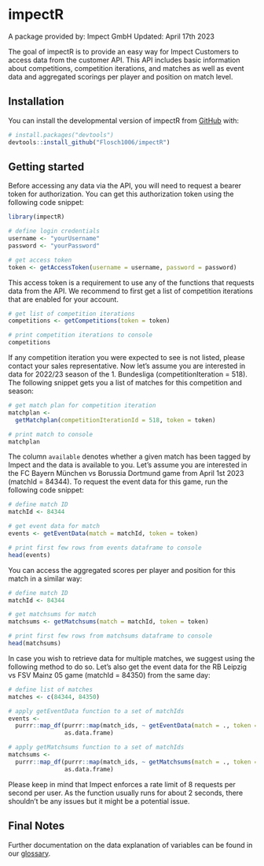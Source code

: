 
<!-- README.md is generated from README.Rmd. Please edit that file -->

# impectR

<!-- badges: start -->
<!-- badges: end -->

A package provided by: Impect GmbH Updated: April 17th 2023

The goal of impectR is to provide an easy way for Impect Customers to
access data from the customer API. This API includes basic information
about competitions, competition iterations, and matches as well as event
data and aggregated scorings per player and position on match level.

## Installation

You can install the developmental version of impectR from
[GitHub](https://github.com/) with:

``` r
# install.packages("devtools")
devtools::install_github("Flosch1006/impectR")
```

## Getting started

Before accessing any data via the API, you will need to request a bearer
token for authorization. You can get this authorization token using the
following code snippet:

``` r
library(impectR)

# define login credentials
username <- "yourUsername"
password <- "yourPassword"

# get access token
token <- getAccessToken(username = username, password = password)
```

This access token is a requirement to use any of the functions that
requests data from the API. We recommend to first get a list of
competition iterations that are enabled for your account.

``` r
# get list of competition iterations
competitions <- getCompetitions(token = token)

# print competition iterations to console
competitions
```

If any competition iteration you were expected to see is not listed,
please contact your sales representative. Now let’s assume you are
interested in data for 2022/23 season of the 1. Bundesliga
(competitionIteration = 518). The following snippet gets you a list of
matches for this competition and season:

``` r
# get match plan for competition iteration
matchplan <-
  getMatchplan(competitionIterationId = 518, token = token)

# print match to console
matchplan
```

The column `available` denotes whether a given match has been tagged by
Impect and the data is available to you. Let’s assume you are interested
in the FC Bayern München vs Borussia Dortmund game from April 1st 2023
(matchId = 84344). To request the event data for this game, run the
following code snippet:

``` r
# define match ID
matchId <- 84344

# get event data for match
events <- getEventData(match = matchId, token = token)

# print first few rows from events dataframe to console
head(events)
```

You can access the aggregated scores per player and position for this
match in a similar way:

``` r
# define match ID
matchId <- 84344

# get matchsums for match
matchsums <- getMatchsums(match = matchId, token = token)

# print first few rows from matchsums dataframe to console
head(matchsums)
```

In case you wish to retrieve data for multiple matches, we suggest using
the following method to do so. Let’s also get the event data for the RB
Leipzig vs FSV Mainz 05 game (matchId = 84350) from the same day:

``` r
# define list of matches
matches <- c(84344, 84350)

# apply getEventData function to a set of matchIds
events <-
  purrr::map_df(purrr::map(match_ids, ~ getEventData(match = ., token = token)),
                as.data.frame)

# apply getMatchsums function to a set of matchIds
matchsums <-
  purrr::map_df(purrr::map(match_ids, ~ getMatchsums(match = ., token = token)),
                as.data.frame)
```

Please keep in mind that Impect enforces a rate limit of 8 requests per
second per user. As the function usually runs for about 2 seconds, there
shouldn’t be any issues but it might be a potential issue.

## Final Notes

Further documentation on the data explanation of variables can be found
in our [glossary](https://glossary.impect.com/).
